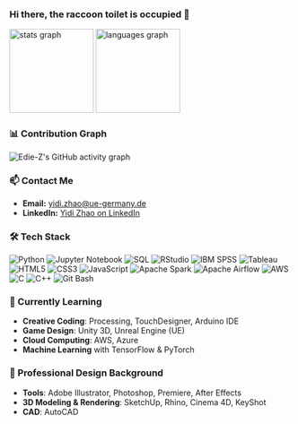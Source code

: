 <div align="left">

  ### Hi there, the raccoon toilet is occupied 👋

  <img src="https://github-readme-stats.vercel.app/api?username=Edie-Z&hide_title=false&hide_rank=false&show_icons=true&include_all_commits=true&count_private=true&disable_animations=false&theme=dracula&locale=en&hide_border=false" height="150" alt="stats graph" />
  <img src="https://github-readme-stats.vercel.app/api/top-langs?username=Edie-Z&locale=en&hide_title=false&layout=compact&card_width=320&langs_count=5&theme=dracula&hide_border=false" height="150" alt="languages graph" />

  ### 📊 Contribution Graph
  ![Edie-Z's GitHub activity graph](https://github-readme-activity-graph.cyclic.app/graph?username=Edie-Z&theme=dracula&hide_border=false)

  ### 📫 Contact Me
  - **Email:** yidi.zhao@ue-germany.de
  - **LinkedIn:** [Yidi Zhao on LinkedIn](https://www.linkedin.com/in/yidi-zhao-293b41315/)

  ### 🛠️ Tech Stack
  ![Python](https://img.shields.io/badge/Python-3670A0?style=for-the-badge&logo=python&logoColor=ffdd54)
  ![Jupyter Notebook](https://img.shields.io/badge/Jupyter_Notebook-F37626?style=for-the-badge&logo=jupyter&logoColor=white)
  ![SQL](https://img.shields.io/badge/SQL-336791?style=for-the-badge&logo=postgresql&logoColor=white)
  ![RStudio](https://img.shields.io/badge/RStudio-75AADB?style=for-the-badge&logo=rstudio&logoColor=white)
  ![IBM SPSS](https://img.shields.io/badge/IBM_SPSS-052FAD?style=for-the-badge&logo=ibm&logoColor=white)
  ![Tableau](https://img.shields.io/badge/Tableau-E97627?style=for-the-badge&logo=tableau&logoColor=white)
  ![HTML5](https://img.shields.io/badge/HTML5-E34F26?style=for-the-badge&logo=html5&logoColor=white)
  ![CSS3](https://img.shields.io/badge/CSS3-1572B6?style=for-the-badge&logo=css3&logoColor=white)
  ![JavaScript](https://img.shields.io/badge/JavaScript-F7DF1E?style=for-the-badge&logo=javascript&logoColor=black)
  ![Apache Spark](https://img.shields.io/badge/Apache_Spark-E25A1C?style=for-the-badge&logo=apache-spark&logoColor=white)
  ![Apache Airflow](https://img.shields.io/badge/Apache_Airflow-017CEE?style=for-the-badge&logo=apache-airflow&logoColor=white)
  ![AWS](https://img.shields.io/badge/AWS-232F3E?style=for-the-badge&logo=amazon-aws&logoColor=white)
  ![C](https://img.shields.io/badge/C-00599C?style=for-the-badge&logo=c&logoColor=white)
  ![C++](https://img.shields.io/badge/C++-00599C?style=for-the-badge&logo=c%2B%2B&logoColor=white)
  ![Git Bash](https://img.shields.io/badge/Git_Bash-4EAA25?style=for-the-badge&logo=git&logoColor=white)

  ### 🌱 Currently Learning
  - **Creative Coding**: Processing, TouchDesigner, Arduino IDE
  - **Game Design**: Unity 3D, Unreal Engine (UE)
  - **Cloud Computing**: AWS, Azure
  - **Machine Learning** with TensorFlow & PyTorch

  ### 🎨 Professional Design Background
  - **Tools**: Adobe Illustrator, Photoshop, Premiere, After Effects
  - **3D Modeling & Rendering**: SketchUp, Rhino, Cinema 4D, KeyShot
  - **CAD**: AutoCAD

</div>
